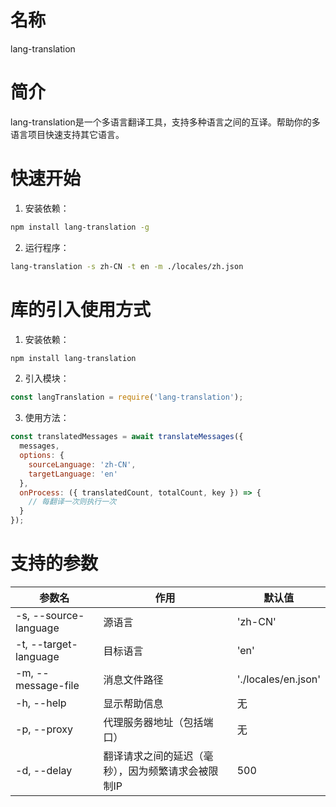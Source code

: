# 名称
lang-translation

# 简介
lang-translation是一个多语言翻译工具，支持多种语言之间的互译。帮助你的多语言项目快速支持其它语言。

# 快速开始
1. 安装依赖：
```bash
npm install lang-translation -g
```

2. 运行程序：
```bash
lang-translation -s zh-CN -t en -m ./locales/zh.json
```

# 库的引入使用方式
1. 安装依赖：
```bash
npm install lang-translation
```

2. 引入模块：
```js
const langTranslation = require('lang-translation');
```

3. 使用方法：
```js
const translatedMessages = await translateMessages({
  messages,
  options: {
    sourceLanguage: 'zh-CN',
    targetLanguage: 'en'
  },
  onProcess: ({ translatedCount, totalCount, key }) => {
    // 每翻译一次则执行一次
  }
});
```

# 支持的参数

| 参数名 | 作用 | 默认值 |
| --- | --- | --- |
| -s, --source-language | 源语言 | 'zh-CN' |
| -t, --target-language | 目标语言 | 'en' |
| -m, --message-file | 消息文件路径 | './locales/en.json' |
| -h, --help | 显示帮助信息 | 无 |
| -p, --proxy | 代理服务器地址（包括端口） | 无 |
| -d, --delay | 翻译请求之间的延迟（毫秒），因为频繁请求会被限制IP | 500 |
